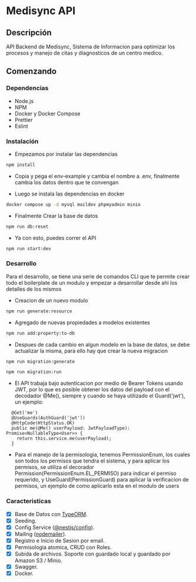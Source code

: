 # Medisync API

## Descripción

API Backend de Medisync, Sistema de Informacion para optimizar los procesos y manejo de citas y diagnosticos de un centro medico.

## Comenzando

### Dependencias

- Node.js
- NPM
- Docker y Docker Compose
- Prettier
- Eslint

### Instalación

- Empezamos por instalar las dependencias

```bash
npm install
```

- Copia y pega el env-example y cambia el nombre a .env, finalmente cambia los datos dentro que te convengan

- Luego se instala las dependencias en docker

```bash
docker compose up -d mysql maildev phpmyadmin minio
```

- Finalmente Crear la base de datos

```bash
npm run db:reset
```

- Ya con esto, puedes correr el API

```bash
npm run start:dev
```

### Desarrollo

Para el desarrollo, se tiene una serie de comandos CLI que te permite crear todo el boilerplate de un modulo y empezar a desarrollar desde ahi los detalles de los mismos

- Creacion de un nuevo modulo

```bash
npm run generate:resource
```

- Agregado de nuevas propiedades a modelos existentes

```bash
npm run add:property:to-db
```

- Despues de cada cambio en algun modelo en la base de datos, se debe actualizar la misma, para ello hay que crear la nueva migracion

```bash
npm run migration:generate
```

```bash
npm run migration:run
```

- El API trabaja bajo autenticacion por medio de Bearer Tokens usando JWT, por lo que es posible obtener los datos del payload con el decodador @Me(), siempre y cuando se haya utilizado el Guard('jwt'), un ejemplo:

```node
  @Get('me')
  @UseGuards(AuthGuard('jwt'))
  @HttpCode(HttpStatus.OK)
  public me(@Me() userPayload: JwtPayloadType): Promise<NullableType<User>> {
    return this.service.me(userPayload);
  }
```

- Para el manejo de la permisologia, tenemos PermissionEnum, los cuales son todos los permisos que tendra el sistema, y para aplicar los permisos, se utiliza el decorador Permission(PermissionEnum.EL_PERMISO) para indicar el permiso requerido, y UseGuard(PermissionGuard) para aplicar la verificacion de permisos, un ejemplo de como aplicarlo esta en el modulo de users

### Caracteristicas

- [x] Base de Datos con [TypeORM](https://www.npmjs.com/package/typeorm).
- [x] Seeding.
- [x] Config Service ([@nestjs/config](https://www.npmjs.com/package/@nestjs/config)).
- [x] Mailing ([nodemailer](https://www.npmjs.com/package/nodemailer)).
- [x] Registro e Inicio de Sesion por email.
- [x] Permisologia atomica, CRUD con Roles.
- [x] Subida de archivos. Soporte con guardado local y guardado por Amazon S3 / Minio.
- [x] Swagger.
- [x] Docker.
